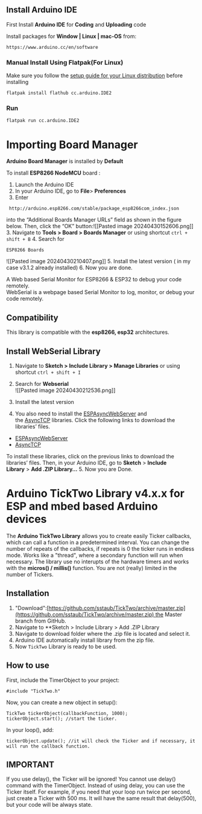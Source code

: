 

## Install Arduino IDE

First Install **Arduino IDE** for **Coding** and **Uploading** code

Install packages for **Window | Linux | mac-OS** from:

```
https://www.arduino.cc/en/software
```
### Manual Install Using Flatpak(For Linux)

Make sure you follow the [setup guide for your Linux distribution](https://flathub.org/setup) before installing

```
flatpak install flathub cc.arduino.IDE2
```

### Run
```
flatpak run cc.arduino.IDE2
```



# Importing Board Manager

**Arduino Board Manager** is installed  by **Default** 

To install **ESP8266 NodeMCU** board  :

1. Launch the Arduino IDE
2. In your Arduino IDE, go to **File**> **Preferences**
3. Enter 
```
 http://arduino.esp8266.com/stable/package_esp8266com_index.json
```
into the “Additional Boards Manager URLs” field as shown in the figure below. Then, click the “OK” button:![[Pasted image 20240430152606.png]]
3.  Navigate to **Tools > Board > Boards Manager** or using shortcut ``ctrl + shift + B``
4. Search for 
```
ESP8266 Boards
``` 

![[Pasted image 20240430210407.png]]
5. Install the latest version ( in my case v3.1.2 already installed)
6. Now you are done.

A Web based Serial Monitor for ESP8266 & ESP32 to debug your code remotely.  
WebSerial is a webpage based Serial Monitor to log, monitor, or debug your code remotely.

## Compatibility
This library is compatible with the **esp8266, esp32** architectures.


## Install WebSerial Library

1. Navigate to **Sketch > Include Library > Manage Libraries** or using 
shortcut ``ctrl + shift + I``
2. Search for **Webserial**  
	![[Pasted image 20240430212536.png]]

3. Install the latest version
4. You also need to install the [ESPAsyncWebServer](https://github.com/me-no-dev/ESPAsyncWebServer) and the [AsyncTCP](https://github.com/me-no-dev/AsyncTCP) libraries. Click the following links to download the libraries’ files.

- [ESPAsyncWebServer](https://github.com/me-no-dev/ESPAsyncWebServer/archive/refs/heads/master.zip)
- [AsyncTCP](https://github.com/me-no-dev/AsyncTCP/archive/refs/heads/master.zip)

To install these libraries, click on the previous links to download the libraries’ files. Then, in your Arduino IDE, go to **Sketch** > **Include Library** > **Add .ZIP Library…**
5. Now you are Done.


# Arduino TickTwo Library v4.x.x for ESP and mbed based Arduino devices
The **Arduino TickTwo Library** allows you to create easily Ticker callbacks, which can call a function in a predetermined interval. You can change the number of repeats of the callbacks, if repeats is 0 the ticker runs in endless mode. Works like a "thread", where a secondary function will run when necessary. The library use no interupts of the hardware timers and works with the **micros() / millis()** function. You are not (really) limited in the number of Tickers.

## Installation

1. "Download":[https://github.com/sstaub/TickTwo/archive/master.zip](https://github.com/sstaub/TickTwo/archive/master.zip) the Master branch from GitHub.
2.  Navigate to **Sketch > Include Library > Add .ZIP Library
3. Navigate to download folder where the .zip file is located and select it.
4. Arduino IDE automatically install library from the zip file.
5. Now `TickTwo` Library is ready to be used.

## How to use

First, include the TimerObject to your project:

```
#include "TickTwo.h"
```

Now, you can create a new object in setup():

```
TickTwo tickerObject(callbackFunction, 1000); 
tickerObject.start(); //start the ticker.
```

In your loop(), add:

```
tickerObject.update(); //it will check the Ticker and if necessary, it will run the callback function.
```

## IMPORTANT

If you use delay(), the Ticker will be ignored! You cannot use delay() command with the TimerObject. Instead of using delay, you can use the Ticker itself. For example, if you need that your loop run twice per second, just create a Ticker with 500 ms. It will have the same result that delay(500), but your code will be always state.
